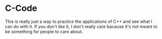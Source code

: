 # C-Code
This is really just a way to practice the applications of C++ and see what I can do with it. If you don't like it, I don't really care bacause it's not meant to be something for people to care about.
